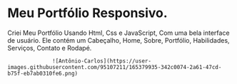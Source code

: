 # Meu Portfólio Responsivo.

Criei Meu Portfólio Usando Html, Css e JavaScript, Com uma bela interface de usuário. Ele contém um Cabeçalho, Home, Sobre, Portfólio, Habilidades, Serviços, Contato e Rodapé.

                  ![Antônio-Carlos](https://user-images.githubusercontent.com/95107211/165379935-342c0074-2a61-47cd-b75f-eb7ab0310fe6.png)
